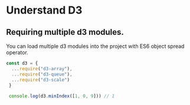 # Understand D3
## Requiring multiple d3 modules.

You can load multiple d3 modules into the project with ES6 object spread operator.
```js
const d3 = { 
  ...require("d3-array"),
  ...require("d3-queue"),
  ...require("d3-scale")
 }
 
 console.log(d3.minIndex([1, 0, 9])) // 1
 ```
